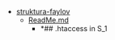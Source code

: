 - <a href = "F:\Node_projects\Node_Way\Education\htmlbook.ru\content\HTML\struktura-faylov\cat.struktura-faylov\dir.struktura-faylov.md">struktura-faylov</a>
    - <a href = "F:\Node_projects\Node_Way\Education\htmlbook.ru\content\HTML\struktura-faylov\ReadMe.md">ReadMe.md</a>
        - *## .htaccess in S_1
